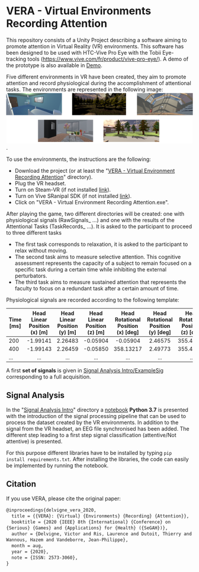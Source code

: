 # VERA - Virtual Environments Recording Attention

This repository consists of a Unity Project describing a software aiming to promote attention in Virtual Reality (VR) environments. This software has been designed to be used with HTC-Vive Pro Eye with the Tobii Eye-tracking tools (https://www.vive.com/fr/product/vive-pro-eye/). A demo of the prototype is also available in [Demo](https://vdelv.github.io/VERA_Demo/game.html).

Five different environments in VR have been created, they aim to promote attention and record physiological during the accomplishment of attentional tasks. The environments are represented in the following image: 
![VR Env](GitUsefull/VirtualEnvironment.png).

To use the environments, the instructions are the following: 
- Download the project (or at least the "[VERA - Virtual Environment Recording Attention](VERA%20-%20Virtual%20Environment%20Recording%20Attention)" directory). 
- Plug the VR headset.
- Turn on Steam-VR (if not installed [link](https://store.steampowered.com/steamvr?l)).
- Turn on Vive SRanipal SDK (if not installed [link](https://developer.vive.com/resources/knowledgebase/vive-sranipal-sdk/)).
- Click on "VERA - Virtual Environment Recording Attention.exe".

After playing the game, two different directories will be created: one with physiological signals (RawSignals_ ...) and one with the results of the Attentional Tasks (TaskRecords_ ...).
It is asked to the participant to proceed to three different tasks 
- The first task corresponds to relaxation, it is asked to the participant to relax without moving.
- The second task aims to measure selective attention. This cognitive assessment represents the capacity of a subject to remain focused on a specific task during a certain time while inhibiting the external perturbators.
- The third task aims to measure sustained attention that represents the faculty to focus on a redundant task after a certain amount of time.

Physiological signals are recorded according to the following template: 

| Time  [ms]  | Head Linear Position (x) [m] | Head Linear Position (y) [m] | Head Linear Position (z) [m] | Head Rotational Position (x) [deg] | Head Rotational Position (y) [deg] | Head Rotational Position (z) [deg] | Eye Position (x) [m] | Eye Position (y) [m] | Eye Position (z) [m] | Eye Direction (x) | Eye Direction (y) | Eye Direction (z)  | Pupil Diameter [mm]  | Blinking Left | Blinking Right |
| ----------- |:----------------------------:|:----------------------------:|:----------------------------:|:------------------------------------:|:----------------------------------:|:----------------------------------:|:--------------------:|:--------------------:|:--------------------:|:-----------------:|:-----------------:|:------------------:|:--------------------:|:-------------:| --------------:| 
| 200        |-1.99141    |2.26483|-0.05904|-0.05904|2.46575|355.48395 |    -1.992    |2.266    |-0.055    |0.027|    -0.043    |0.999    |2.733|    0.000    |0.000|
|400    |-1.99143|    2.26459|    -0.05850|    358.13217    |2.49773    |355.46933    |-1.993|    2.266    |-0.054|    0.022    |-0.050    |0.998|    2.537|    0.000    |0.000|
|...|...|...|...|...|...|...|...|...|...|...|...|...|...|...|...



A first **set of signals** is given in [Signal Analysis Intro/](Signal%20Analysis%20Intro/)[ExampleSig](Signal%20Analysis%20Intro/ExampleSig) corresponding to a full acquisition.

## Signal Analysis 

In the "[Signal Analysis Intro](Signal%20Analysis%20Intro/)" directory a [notebook](Signal%20Analysis%20Intro/VERA%20-%20Signal%20Analysis%20Pipeline%20.ipynb) **Python 3.7** is presented with the introduction of the signal processing pipeline that can be used to process the dataset created by the VR environments. In addition to the signal from the VR headset, an EEG file synchronised has been added. The different step leading to a first step signal classification (attentive/Not attentive) is presented. 

For this purpose different libraries have to be installed by typing `pip install requirements.txt`. After installing the  libraries, the code can easily be implemented by running the notebook. 

## Citation

If you use VERA, please cite the original paper: 

    @inproceedings{delvigne_vera_2020,
      title = {{VERA}: {Virtual} {Environments} {Recording} {Attention}},
      booktitle = {2020 {IEEE} 8th {International} {Conference} on {Serious} {Games} and {Applications} for {Health} ({SeGAH})},
      author = {Delvigne, Victor and Ris, Laurence and Dutoit, Thierry and Wannous, Hazem and Vandeborre, Jean-Philippe},
      month = aug,
      year = {2020},
      note = {ISSN: 2573-3060},
    }
